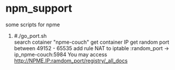 # npm_support
some scripts for npme
1. #./go_port.sh  
	search cotainer "npme-couch"
	get container IP
	get random port between 49152 - 65535
	add rule NAT to iptable :random_port -> ip_npme-couch:5984
You may access http://NPME.IP:ramdom_port/registry/_all_docs
